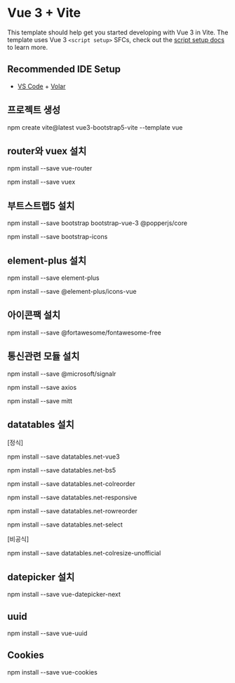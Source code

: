 # Vue 3 + Vite

This template should help get you started developing with Vue 3 in Vite. The template uses Vue 3 `<script setup>` SFCs, check out the [script setup docs](https://v3.vuejs.org/api/sfc-script-setup.html#sfc-script-setup) to learn more.

## Recommended IDE Setup

- [VS Code](https://code.visualstudio.com/) + [Volar](https://marketplace.visualstudio.com/items?itemName=Vue.volar)

## 프로젝트 생성
npm create vite@latest vue3-bootstrap5-vite --template vue

## router와 vuex 설치
npm install --save vue-router

npm install --save vuex

## 부트스트랩5 설치
<!--npm install --save bootstrap -->

npm install --save bootstrap bootstrap-vue-3 @popperjs/core

npm install --save bootstrap-icons

## element-plus 설치
npm install --save element-plus

npm install --save @element-plus/icons-vue

## 아이콘팩 설치
npm install --save @fortawesome/fontawesome-free

## 통신관련 모듈 설치
npm install --save @microsoft/signalr

npm install --save axios

npm install --save mitt

## datatables 설치
[정식] 

npm install --save datatables.net-vue3

npm install --save datatables.net-bs5

npm install --save datatables.net-colreorder

npm install --save datatables.net-responsive

npm install --save datatables.net-rowreorder

npm install --save datatables.net-select

[비공식]

npm install --save datatables.net-colresize-unofficial

## datepicker 설치
npm install --save vue-datepicker-next

## uuid
npm install --save vue-uuid

## Cookies
npm install --save vue-cookies
